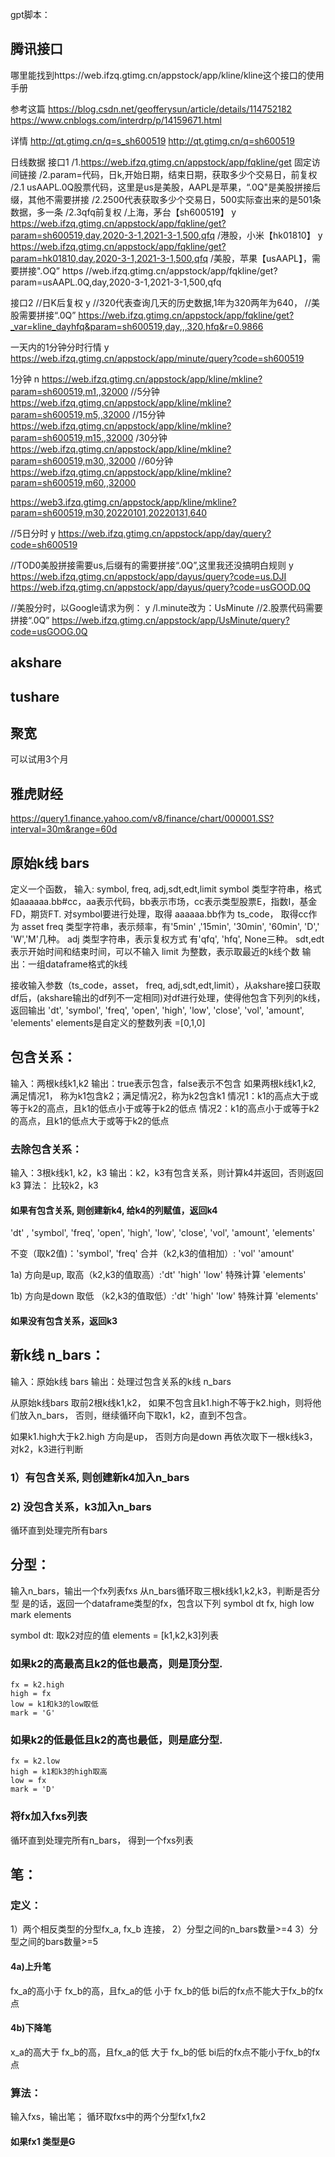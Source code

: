 gpt脚本：

## 腾讯接口
哪里能找到https://web.ifzq.gtimg.cn/appstock/app/kline/kline这个接口的使用手册

参考这篇
https://blog.csdn.net/geofferysun/article/details/114752182
https://www.cnblogs.com/interdrp/p/14159671.html

详情
http://qt.gtimg.cn/q=s_sh600519
http://qt.gtimg.cn/q=sh600519


日线数据
接口1
/1.https://web.ifzq.gtimg.cn/appstock/app/fqkline/get 固定访间链接
/2.param=代码，日k,开始日期，结束日期，获取多少个交易日，前复权
/2.1 usAAPL.0Q股票代码，这里是us是美股，AAPL是苹果，“.0Q"是美股拼接后缀，其他不需要拼接
/2.2500代表获取多少个交易日，500实际查出来的是501条数据，多一条
/2.3qfq前复权
/上海，茅台【sh600519】 y
https://web.ifzq.gtimg.cn/appstock/app/fqkline/get?param=sh600519,day,2020-3-1,2021-3-1,500,qfq
/港股，小米【hk01810】 y
https://web.ifzq.gtimg.cn/appstock/app/fqkline/get?param=hk01810,day,2020-3-1,2021-3-1,500,qfq
/美股，苹果【usAAPL】，需要拼接".OQ”
https //web.ifzq.gtimg.cn/appstock/app/fqkline/get?param=usAAPL.0Q,day,2020-3-1,2021-3-1,500,qfq

接口2
//日K后复权 y
//320代表查询几天的历史数据,1年为320两年为640， //美股需要拼接“.0Q”
https://web.ifzq.gtimg.cn/appstock/app/fqkline/get?_var=kline_dayhfq&param=sh600519,day,,,320,hfq&r=0.9866

一天内的1分钟分时行情 y
https://web.ifzq.gtimg.cn/appstock/app/minute/query?code=sh600519


1分钟 n
https://web.ifzq.gtimg.cn/appstock/app/kline/mkline?param=sh600519,m1,,32000
//5分钟
https://web.ifzq.gtimg.cn/appstock/app/kline/mkline?param=sh600519,m5,,32000
//15分钟
https://web.ifzq.gtimg.cn/appstock/app/kline/mkline?param=sh600519,m15,,32000
/30分钟
https://web.ifzq.gtimg.cn/appstock/app/kline/mkline?param=sh600519,m30,,32000
//60分钟
https://web.ifzq.gtimg.cn/appstock/app/kline/mkline?param=sh600519,m60,,32000

https://web3.ifzq.gtimg.cn/appstock/app/kline/mkline?param=sh600519,m30,20220101,20220131,640


//5日分时 y
https://web.ifzq.gtimg.cn/appstock/app/day/query?code=sh600519

//TOD0美股拼接需要us,后缀有的需要拼接“.0Q”,这里我还没搞明白规则 y
https://web.ifzq.gtimg.cn/appstock/app/dayus/query?code=us.DJI
https://web.ifzq.gtimg.cn/appstock/app/dayus/query?code=usGOOD.0Q

//美股分时，以Google请求为例： y
/l.minute改为：UsMinute
//2.股票代码需要拼接“.0Q”
https://web.ifzq.gtimg.cn/appstock/app/UsMinute/query?code=usGOOG.0Q

## akshare

## tushare

## 聚宽
可以试用3个月

## 雅虎财经

https://query1.finance.yahoo.com/v8/finance/chart/000001.SS?interval=30m&range=60d

## 原始k线 bars
定义一个函数，
输入: symbol, freq, adj,sdt,edt,limit
symbol 类型字符串，格式如aaaaaa.bb#cc，aa表示代码，bb表示市场，cc表示类型股票E，指数I，基金FD，期货FT.
对symbol要进行处理，取得 aaaaaa.bb作为 ts_code， 取得cc作为 asset
freq 类型字符串，表示频率，有'5min' ,'15min', '30min', '60min', 'D',' 'W','M'几种。
adj 类型字符串，表示复权方式 有'qfq', 'hfq', None三种。
sdt,edt 表示开始时间和结束时间，可以不输入
limit 为整数，表示取最近的k线个数
输出：一组dataframe格式的k线

接收输入参数（ts_code，asset， freq, adj,sdt,edt,limit），从akshare接口获取df后，(akshare输出的df列不一定相同)对df进行处理，使得他包含下列列的k线，返回输出
'dt', 'symbol', 'freq', 'open', 'high', 'low', 'close', 'vol', 'amount', 'elements'
elements是自定义的整数列表 =[0,1,0]


## 包含关系：
输入：两根k线k1,k2
输出：true表示包含，false表示不包含
如果两根k线k1,k2, 满足情况1， 称为k1包含k2；满足情况2，称为k2包含k1
情况1：k1的高点大于或等于k2的高点，且k1的低点小于或等于k2的低点
情况2：k1的高点小于或等于k2的高点，且k1的低点大于或等于k2的低点


### 去除包含关系：
输入：3根k线k1, k2，k3
输出：k2，k3有包含关系，则计算k4并返回，否则返回k3
算法：
比较k2，k3
#### 如果有包含关系, 则创建新k4,  给k4的列赋值，返回k4
 'dt' , 'symbol', 'freq', 'open', 'high', 'low', 'close', 'vol', 'amount', 'elements'

不变（取k2值)：'symbol', 'freq'
合并（k2,k3的值相加）:  'vol' 'amount'

1a) 方向是up, 
取高（k2,k3的值取高）:'dt' 'high'  'low'
特殊计算 'elements'

1b) 方向是down
取低 （k2,k3的值取低）:'dt' 'high'  'low'
特殊计算 'elements'
#### 如果没有包含关系，返回k3


## 新k线 n_bars：
输入：原始k线 bars
输出：处理过包含关系的k线 n_bars

从原始k线bars 取前2根k线k1,k2，
如果不包含且k1.high不等于k2.high，则将他们放入n_bars，
否则，继续循环向下取k1，k2，直到不包含。

如果k1.high大于k2.high 方向是up，
否则方向是down
再依次取下一根k线k3，对k2，k3进行判断 

### 1）有包含关系, 则创建新k4加入n_bars
### 2) 没包含关系，k3加入n_bars

循环直到处理完所有bars

## 分型：
输入n_bars，输出一个fx列表fxs
从n_bars循环取三根k线k1,k2,k3，判断是否分型
是的话，返回一个dataframe类型的fx，包含以下列
symbol dt  fx, high low  mark elements

symbol dt: 取k2对应的值
elements = [k1,k2,k3]列表
### 如果k2的高最高且k2的低也最高，则是顶分型.
	fx = k2.high
	high = fx
	low = k1和k3的low取低
	mark = 'G'

### 如果k2的低最低且k2的高也最低，则是底分型.
	fx = k2.low
	high = k1和k3的high取高
	low = fx
	mark = 'D'
	
### 将fx加入fxs列表

循环直到处理完所有n_bars， 得到一个fxs列表

## 笔：

### 定义：
1）两个相反类型的分型fx_a, fx_b 连接，
2）分型之间的n_bars数量>=4
3）分型之间的bars数量>=5
#### 4a)上升笔
fx_a的高小于 fx_b的高，且fx_a的低 小于 fx_b的低
bi后的fx点不能大于fx_b的fx点
#### 4b)下降笔
x_a的高大于 fx_b的高，且fx_a的低 大于 fx_b的低
bi后的fx点不能小于fx_b的fx点

### 算法：
输入fxs，输出笔；
循环取fxs中的两个分型fx1,fx2
#### 如果fx1 类型是G
